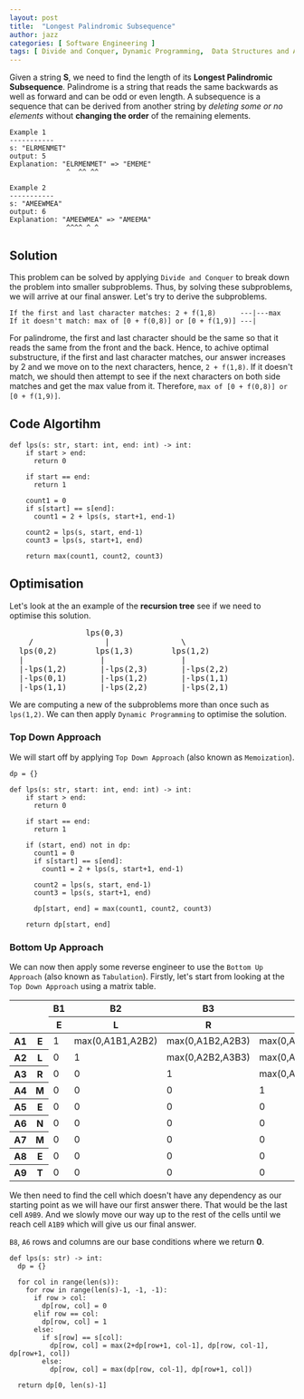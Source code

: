 ```yaml
---
layout: post
title:  "Longest Palindromic Subsequence"
author: jazz
categories: [ Software Engineering ]
tags: [ Divide and Conquer, Dynamic Programming,  Data Structures and Algorithm ]
---
```


Given a string **S**, we need to find the length of its **Longest Palindromic Subsequence**. Palindrome is a string that reads the same backwards as well as forward and can be odd or even length. A subsequence is a sequence that can be derived from another string by *deleting some or no elements* without **changing the order** of the remaining elements.

```text
Example 1
-----------
s: "ELRMENMET"
output: 5
Explanation: "ELRMENMET" => "EMEME"
              ^  ^^ ^^
```

```text
Example 2
-----------
s: "AMEEWMEA"
output: 6
Explanation: "AMEEWMEA" => "AMEEMA"
              ^^^^ ^ ^
```

## Solution

This problem can be solved by applying `Divide and Conquer` to break down the problem into smaller subproblems. Thus, by solving these subproblems, we will arrive at our final answer. Let's try to derive the subproblems.

```text
If the first and last character matches: 2 + f(1,8)      ---|---max
If it doesn't match: max of [0 + f(0,8)] or [0 + f(1,9)] ---|
```

For palindrome, the first and last character should be the same so that it reads the same from the front and the back. Hence, to achive optimal substructure, if the first and last character matches, our answer increases by 2 and we move on to the next characters, hence, `2 + f(1,8)`. If it doesn't match, we should then attempt to see if the next characters on both side matches and get the max value from it. Therefore, `max of [0 + f(0,8)] or [0 + f(1,9)]`.

## Code Algortihm

```py3
def lps(s: str, start: int, end: int) -> int:
    if start > end:
      return 0

    if start == end:
      return 1

    count1 = 0
    if s[start] == s[end]:
      count1 = 2 + lps(s, start+1, end-1)

    count2 = lps(s, start, end-1)
    count3 = lps(s, start+1, end)

    return max(count1, count2, count3)
```

## Optimisation

Let's look at the an example of the **recursion tree** see if we need to optimise this solution.

<pre class="p-5 text-white bg-dark">
                lps(0,3)
    /               |               \
  lps(0,2)        lps(1,3)        lps(1,2)
  |                |                |
  |-lps(1,2)       |-lps(2,3)       |-lps(2,2)
  |-lps(0,1)       |-lps(1,2)       |-lps(1,1)
  |-lps(1,1)       |-lps(2,2)       |-lps(2,1)
</pre>

We are computing a new of the subproblems more than once such as `lps(1,2)`. We can then apply `Dynamic Programming` to optimise the solution.

### Top Down Approach

We will start off by applying `Top Down Approach` (also known as `Memoization`).

```py3
dp = {}

def lps(s: str, start: int, end: int) -> int:
    if start > end:
      return 0

    if start == end:
      return 1

    if (start, end) not in dp:
      count1 = 0
      if s[start] == s[end]:
        count1 = 2 + lps(s, start+1, end-1)

      count2 = lps(s, start, end-1)
      count3 = lps(s, start+1, end)

      dp[start, end] = max(count1, count2, count3)

    return dp[start, end]
```

### Bottom Up Approach

We can now then apply some reverse engineer to use the `Bottom Up Approach` (also known as `Tabulation`). Firstly, let's start from looking at the `Top Down Approach` using a matrix table.

<div class="table-responsive">
  <table class="table table-dark table-striped table-sm table-bordered">
    <thead>
      <tr>
        <th rowspan="2" colspan="2"></th>
        <th>B1</th>
        <th>B2</th>
        <th>B3</th>
        <th>B4</th>
        <th>B5</th>
        <th>B6</th>
        <th>B7</th>
        <th>B8</th>
        <th>B9</th>
      </tr>
      <tr>
        <th>E</th>
        <th>L</th>
        <th>R</th>
        <th>M</th>
        <th>E</th>
        <th>N</th>
        <th>M</th>
        <th>E</th>
        <th>T</th>
      </tr>
    </thead>
    <tbody>
      <tr>
        <th>A1</th>
        <th>E</th>
        <td class="bg-success">1</td>
        <td>max(0,A1B1,A2B2)</td>
        <td>max(0,A1B2,A2B3)</td>
        <td>max(0,A1B3,A2B4)</td>
        <td class="bg-warning">max(2+A2B4,A1B4,A2B5)</td>
        <td>max(0,A1B5,A2B6)</td>
        <td>max(0,A1B6,A2B7)</td>
        <td class="bg-warning">max(2+A2B7,A1B7,A2B8)</td>
        <td>max(0,A1B8,A2B9)</td>
      </tr>
      <tr>
        <th>A2</th>
        <th>L</th>
        <td>0</td>
        <td class="bg-success">1</td>
        <td>max(0,A2B2,A3B3)</td>
        <td>max(0,A2B3,A3B4)</td>
        <td>max(0,A2B4,A3B5)</td>
        <td>max(0,A2B5,A3B6)</td>
        <td>max(0,A2B6,A3B7)</td>
        <td>max(0,A2B7,A3B8)</td>
        <td>max(0,A2B8,A3B9)</td>
      </tr>
      <tr>
        <th>A3</th>
        <th>R</th>
        <td>0</td>
        <td>0</td>
        <td class="bg-success">1</td>
        <td>max(0,A3B3,A4B4)</td>
        <td>max(0,A3B4,A4B5)</td>
        <td>max(0,A3B5,A4B6)</td>
        <td>max(0,A3B6,A4B7)</td>
        <td>max(0,A3B7,A4B8)</td>
        <td>max(0,A3B8,A4B9)</td>
      </tr>
      <tr>
        <th>A4</th>
        <th>M</th>
        <td>0</td>
        <td>0</td>
        <td>0</td>
        <td class="bg-success">1</td>
        <td>max(0,A4B4,A5B5)</td>
        <td>max(0,A4B5,A5B6)</td>
        <td class="bg-warning">max(2+A5B6,A4B6,A5B7)</td>
        <td>max(0,A4B7,A5B8)</td>
        <td>max(0,A4B8,A5B9)</td>
      </tr>
      <tr>
        <th>A5</th>
        <th>E</th>
        <td>0</td>
        <td>0</td>
        <td>0</td>
        <td>0</td>
        <td class="bg-success">1</td>
        <td>max(0,A5B5,A6B6)</td>
        <td>max(0,A5B6,A6B7)</td>
        <td class="bg-warning">max(2+A6B7,A5B7,A6B8)</td>
        <td>max(0,A5B8,A6B9)</td>
      </tr>
      <tr>
        <th>A6</th>
        <th>N</th>
        <td>0</td>
        <td>0</td>
        <td>0</td>
        <td>0</td>
        <td>0</td>
        <td class="bg-success">1</td>
        <td>max(0,A6B6,A7B7)</td>
        <td>max(0,A6B7,A7B8)</td>
        <td>max(0,A6B8,A7B9)</td>
      </tr>
      <tr>
        <th>A7</th>
        <th>M</th>
        <td>0</td>
        <td>0</td>
        <td>0</td>
        <td>0</td>
        <td>0</td>
        <td>0</td>
        <td class="bg-success">1</td>
        <td>max(0,A7B7,A8B8)</td>
        <td>max(0,A7B8,A8B9)</td>
      </tr>
      <tr>
        <th>A8</th>
        <th>E</th>
        <td>0</td>
        <td>0</td>
        <td>0</td>
        <td>0</td>
        <td>0</td>
        <td>0</td>
        <td>0</td>
        <td class="bg-success">1</td>
        <td>max(0,A8B8,A9B9)</td>
      </tr>
      <tr>
        <th>A9</th>
        <th>T</th>
        <td>0</td>
        <td>0</td>
        <td>0</td>
        <td>0</td>
        <td>0</td>
        <td>0</td>
        <td>0</td>
        <td>0</td>
        <td class="bg-success">1</td>
      </tr>
    </tbody>
  </table>
</div>

We then need to find the cell which doesn't have any dependency as our starting point as we will have our first answer there. That would be the last cell `A9B9`. And we slowly move our way up to the rest of the cells until we reach cell `A1B9` which will give us our final answer.

`B8`, `A6` rows and columns are our base conditions where we return **0**.

```py3
def lps(s: str) -> int:
  dp = {}

  for col in range(len(s)):
    for row in range(len(s)-1, -1, -1):
      if row > col:
        dp[row, col] = 0
      elif row == col:
        dp[row, col] = 1
      else:
        if s[row] == s[col]:
          dp[row, col] = max(2+dp[row+1, col-1], dp[row, col-1], dp[row+1, col])
        else:
          dp[row, col] = max(dp[row, col-1], dp[row+1, col])

  return dp[0, len(s)-1]
```
